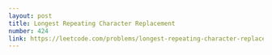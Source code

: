 ```yaml
---
layout: post
title: Longest Repeating Character Replacement
number: 424
link: https://leetcode.com/problems/longest-repeating-character-replacement
---
```

